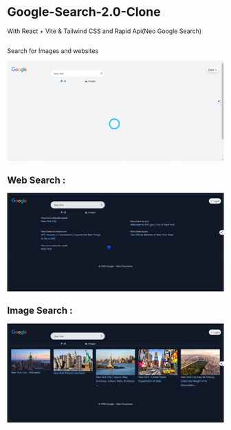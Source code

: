 # Google-Search-2.0-Clone
With React + Vite &amp; Tailwind CSS and Rapid Api(Neo Google Search)
##
Search for Images and websites

![Google Search 2.0 Clone](google.png)

## Web Search :
![Google Search 2.0 Clone](google1.png)

## Image Search :
![Google Search 2.0 Clone](google2.png)